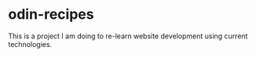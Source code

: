 # odin-recipes
This is a project I am doing to re-learn website development using current technologies. 
